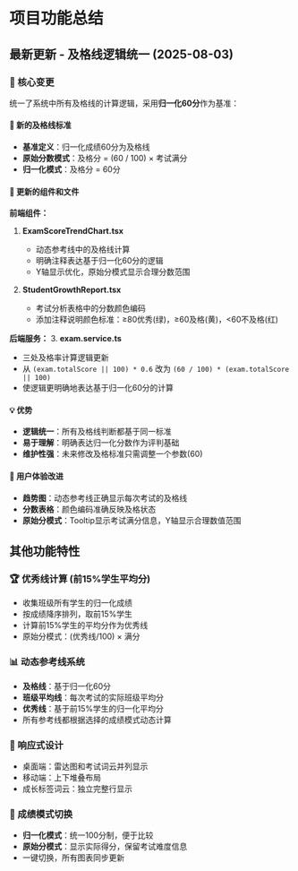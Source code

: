 # 项目功能总结

## 最新更新 - 及格线逻辑统一 (2025-08-03)

### 🎯 核心变更
统一了系统中所有及格线的计算逻辑，采用**归一化60分**作为基准：

#### 📏 新的及格线标准
- **基准定义**：归一化成绩60分为及格线
- **原始分数模式**：及格分 = (60 / 100) × 考试满分
- **归一化模式**：及格分 = 60分

#### 🔧 更新的组件和文件

**前端组件：**
1. **ExamScoreTrendChart.tsx**
   - 动态参考线中的及格线计算
   - 明确注释表达基于归一化60分的逻辑
   - Y轴显示优化，原始分模式显示合理分数范围

2. **StudentGrowthReport.tsx**  
   - 考试分析表格中的分数颜色编码
   - 添加注释说明颜色标准：≥80优秀(绿)，≥60及格(黄)，<60不及格(红)

**后端服务：**
3. **exam.service.ts**
   - 三处及格率计算逻辑更新
   - 从 `(exam.totalScore || 100) * 0.6` 改为 `(60 / 100) * (exam.totalScore || 100)`
   - 使逻辑更明确地表达基于归一化60分的计算

#### 💡 优势
- **逻辑统一**：所有及格线判断都基于同一标准
- **易于理解**：明确表达归一化分数作为评判基础
- **维护性强**：未来修改及格标准只需调整一个参数(60)

#### 🎨 用户体验改进
- **趋势图**：动态参考线正确显示每次考试的及格线
- **分数表格**：颜色编码准确反映及格状态
- **原始分模式**：Tooltip显示考试满分信息，Y轴显示合理数值范围

## 其他功能特性

### 🏆 优秀线计算 (前15%学生平均分)
- 收集班级所有学生的归一化成绩
- 按成绩降序排列，取前15%学生
- 计算前15%学生的平均分作为优秀线
- 原始分模式：(优秀线/100) × 满分

### 📊 动态参考线系统
- **及格线**：基于归一化60分
- **班级平均线**：每次考试的实际班级平均分
- **优秀线**：基于前15%学生的归一化平均分
- 所有参考线都根据选择的成绩模式动态计算

### 🎯 响应式设计
- 桌面端：雷达图和考试词云并列显示
- 移动端：上下堆叠布局
- 成长标签词云：独立完整行显示

### 🚀 成绩模式切换
- **归一化模式**：统一100分制，便于比较
- **原始分模式**：显示实际得分，保留考试难度信息
- 一键切换，所有图表同步更新 